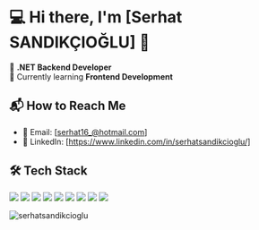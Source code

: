 # 💻 Hi there, I'm [Serhat SANDIKÇIOĞLU] 👋

🚀 **.NET Backend Developer**  
🎨 Currently learning **Frontend Development**  


## 📬 How to Reach Me
- 📧 Email: [serhat16_@hotmail.com]
- 💼 LinkedIn: [https://www.linkedin.com/in/serhatsandikcioglu/]

## 🛠 Tech Stack

<p align="left">
  <img src="https://img.shields.io/badge/C%23-239120?style=for-the-badge&logo=c-sharp&logoColor=white" />
  <img src="https://img.shields.io/badge/Java-007396?style=for-the-badge&logo=java&logoColor=white" />
  <img src="https://img.shields.io/badge/Git-F05032?style=for-the-badge&logo=git&logoColor=white" />
  <img src="https://img.shields.io/badge/JWT-000000?style=for-the-badge&logo=json-web-tokens&logoColor=white" />
  <img src="https://img.shields.io/badge/Visual%20Studio-5C2D91?style=for-the-badge&logo=visual-studio&logoColor=white" />
  <img src="https://img.shields.io/badge/Postman-FF6C37?style=for-the-badge&logo=postman&logoColor=white" />
  <img src="https://img.shields.io/badge/SQL-4479A1?style=for-the-badge&logo=postgresql&logoColor=white" />
  <img src="https://img.shields.io/badge/PostgreSQL-336791?style=for-the-badge&logo=postgresql&logoColor=white" />
  <img src="https://img.shields.io/badge/MS%20SQL%20Server-CC2927?style=for-the-badge&logo=microsoft-sql-server&logoColor=white" />
</p>

<p><img align="left" src="https://github-readme-stats.vercel.app/api/top-langs?username=serhatsandikcioglu&show_icons=true&locale=en&layout=compact" alt="serhatsandikcioglu" /></p>
